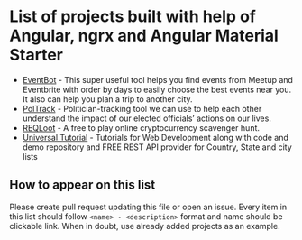 # List of projects built with help of Angular, ngrx and Angular Material Starter

- [EventBot](http://eventbot.eu/) - This super useful tool helps you find events from Meetup and Eventbrite with order by days to easily choose the best events near you. It also can help you plan a trip to another city.
- [PolTrack](https://github.com/vis/poltrack) - Politician-tracking tool we can use to help each other understand the impact of our elected officials’ actions on our lives.
- [REQLoot](https://reqloot.com/) - A free to play online cryptocurrency scavenger hunt.
- [Universal Tutorial](https://www.universal-tutorial.com/) - Tutorials for Web Development along with code and demo repository and FREE REST API provider for Country, State and city lists

## How to appear on this list

Please create pull request updating this file or open an issue.
Every item in this list should follow `<name> - <description>` format and name
should be clickable link. When in doubt, use already added projects as an example.
